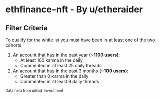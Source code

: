 # ethfinance-nft - By **u/etheraider**



## Filter Criteria
To qualify for the whitelist you must have been in at least one of the two cohorts:

1. An account that has in the past year **(~1100 users)**:
     - At least 100 karma in the daily
     - Commented in at least 25 daily threads
2. An account that has in the past 3 months **(~100 users)**:
     - Greater than 0 karma in the daily
     - Commented in at least 9 daily threads


<sup>Data help from u/Bad_Investment</sup>

